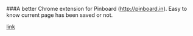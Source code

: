 ###A better Chrome extension for Pinboard (http://pinboard.in). Easy to know current page has been saved or not.

[link](https://chrome.google.com/webstore/detail/mphdppdgoagghpmmhodmfajjlloijnbd)